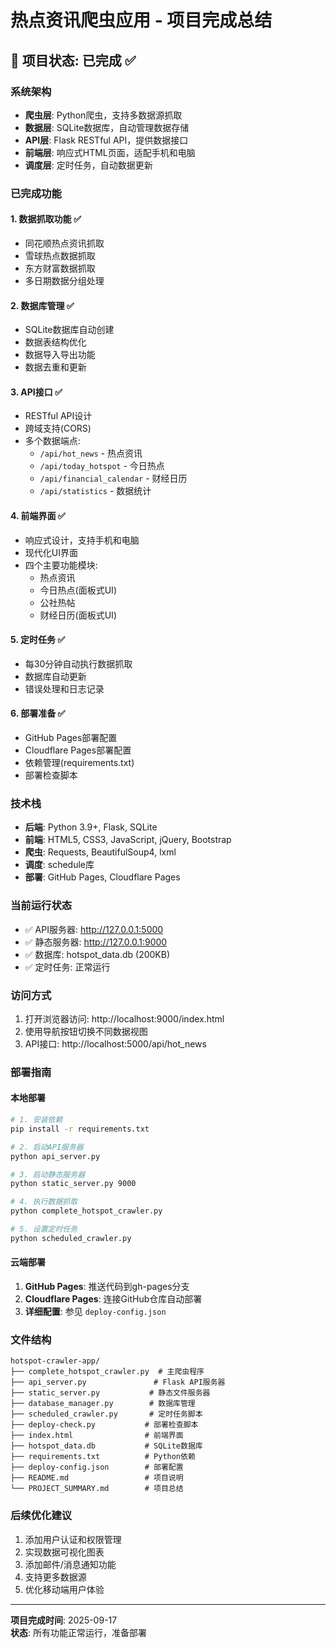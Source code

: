 # 热点资讯爬虫应用 - 项目完成总结

## 🎯 项目状态: 已完成 ✅

### 系统架构
- **爬虫层**: Python爬虫，支持多数据源抓取
- **数据层**: SQLite数据库，自动管理数据存储
- **API层**: Flask RESTful API，提供数据接口
- **前端层**: 响应式HTML页面，适配手机和电脑
- **调度层**: 定时任务，自动数据更新

### 已完成功能

#### 1. 数据抓取功能 ✅
- 同花顺热点资讯抓取
- 雪球热点数据抓取  
- 东方财富数据抓取
- 多日期数据分组处理

#### 2. 数据库管理 ✅
- SQLite数据库自动创建
- 数据表结构优化
- 数据导入导出功能
- 数据去重和更新

#### 3. API接口 ✅
- RESTful API设计
- 跨域支持(CORS)
- 多个数据端点:
  - `/api/hot_news` - 热点资讯
  - `/api/today_hotspot` - 今日热点
  - `/api/financial_calendar` - 财经日历
  - `/api/statistics` - 数据统计

#### 4. 前端界面 ✅
- 响应式设计，支持手机和电脑
- 现代化UI界面
- 四个主要功能模块:
  - 热点资讯
  - 今日热点(面板式UI)
  - 公社热帖
  - 财经日历(面板式UI)

#### 5. 定时任务 ✅
- 每30分钟自动执行数据抓取
- 数据库自动更新
- 错误处理和日志记录

#### 6. 部署准备 ✅
- GitHub Pages部署配置
- Cloudflare Pages部署配置
- 依赖管理(requirements.txt)
- 部署检查脚本

### 技术栈
- **后端**: Python 3.9+, Flask, SQLite
- **前端**: HTML5, CSS3, JavaScript, jQuery, Bootstrap
- **爬虫**: Requests, BeautifulSoup4, lxml
- **调度**: schedule库
- **部署**: GitHub Pages, Cloudflare Pages

### 当前运行状态
- ✅ API服务器: http://127.0.0.1:5000
- ✅ 静态服务器: http://127.0.0.1:9000  
- ✅ 数据库: hotspot_data.db (200KB)
- ✅ 定时任务: 正常运行

### 访问方式
1. 打开浏览器访问: http://localhost:9000/index.html
2. 使用导航按钮切换不同数据视图
3. API接口: http://localhost:5000/api/hot_news

### 部署指南

#### 本地部署
```bash
# 1. 安装依赖
pip install -r requirements.txt

# 2. 启动API服务器
python api_server.py

# 3. 启动静态服务器
python static_server.py 9000

# 4. 执行数据抓取
python complete_hotspot_crawler.py

# 5. 设置定时任务
python scheduled_crawler.py
```

#### 云端部署
1. **GitHub Pages**: 推送代码到gh-pages分支
2. **Cloudflare Pages**: 连接GitHub仓库自动部署
3. **详细配置**: 参见 `deploy-config.json`

### 文件结构
```
hotspot-crawler-app/
├── complete_hotspot_crawler.py  # 主爬虫程序
├── api_server.py               # Flask API服务器
├── static_server.py           # 静态文件服务器
├── database_manager.py        # 数据库管理
├── scheduled_crawler.py       # 定时任务脚本
├── deploy-check.py           # 部署检查脚本
├── index.html                # 前端界面
├── hotspot_data.db           # SQLite数据库
├── requirements.txt          # Python依赖
├── deploy-config.json        # 部署配置
├── README.md                 # 项目说明
└── PROJECT_SUMMARY.md        # 项目总结
```

### 后续优化建议
1. 添加用户认证和权限管理
2. 实现数据可视化图表
3. 添加邮件/消息通知功能
4. 支持更多数据源
5. 优化移动端用户体验

---

**项目完成时间**: 2025-09-17  
**状态**: 所有功能正常运行，准备部署